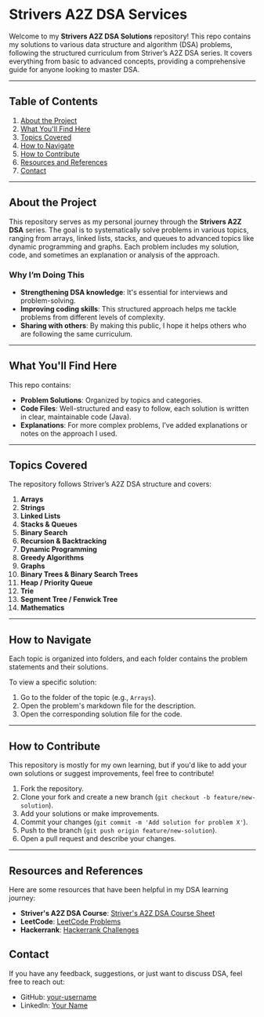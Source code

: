 # Strivers A2Z DSA Services 

Welcome to my **Strivers A2Z DSA Solutions** repository! This repo contains my solutions to various data structure and algorithm (DSA) problems, following the structured curriculum from Striver’s A2Z DSA series. It covers everything from basic to advanced concepts, providing a comprehensive guide for anyone looking to master DSA.

---

## Table of Contents
1. [About the Project](#about-the-project)
2. [What You'll Find Here](#what-youll-find-here)
3. [Topics Covered](#topics-covered)
4. [How to Navigate](#how-to-navigate)
5. [How to Contribute](#how-to-contribute)
6. [Resources and References](#resources-and-references)
7. [Contact](#contact)

---

## About the Project
This repository serves as my personal journey through the **Strivers A2Z DSA** series. The goal is to systematically solve problems in various topics, ranging from arrays, linked lists, stacks, and queues to advanced topics like dynamic programming and graphs. Each problem includes my solution, code, and sometimes an explanation or analysis of the approach.


### Why I’m Doing This
- **Strengthening DSA knowledge**: It's essential for interviews and problem-solving.
- **Improving coding skills**: This structured approach helps me tackle problems from different levels of complexity.
- **Sharing with others**: By making this public, I hope it helps others who are following the same curriculum.

---

## What You'll Find Here
This repo contains:
- **Problem Solutions**: Organized by topics and categories.
- **Code Files**: Well-structured and easy to follow, each solution is written in clear, maintainable code (Java).
- **Explanations**: For more complex problems, I’ve added explanations or notes on the approach I used.

---


## Topics Covered
The repository follows Striver’s A2Z DSA structure and covers:
1. **Arrays**
2. **Strings**
3. **Linked Lists**
4. **Stacks & Queues**
5. **Binary Search**
6. **Recursion & Backtracking**
7. **Dynamic Programming**
8. **Greedy Algorithms**
9. **Graphs**
10. **Binary Trees & Binary Search Trees**
11. **Heap / Priority Queue**
12. **Trie**
13. **Segment Tree / Fenwick Tree**
14. **Mathematics**

---

## How to Navigate
Each topic is organized into folders, and each folder contains the problem statements and their solutions.

To view a specific solution:
1. Go to the folder of the topic (e.g., `Arrays`).
2. Open the problem's markdown file for the description.
3. Open the corresponding solution file for the code.

---

## How to Contribute
This repository is mostly for my own learning, but if you'd like to add your own solutions or suggest improvements, feel free to contribute!

1. Fork the repository.
2. Clone your fork and create a new branch (`git checkout -b feature/new-solution`).
3. Add your solutions or make improvements.
4. Commit your changes (`git commit -m 'Add solution for problem X'`).
5. Push to the branch (`git push origin feature/new-solution`).
6. Open a pull request and describe your changes.

---


## Resources and References
Here are some resources that have been helpful in my DSA learning journey:

- **Striver's A2Z DSA Course**: [Striver's A2Z DSA Course Sheet](https://takeuforward.org/strivers-a2z-dsa-course/strivers-a2z-dsa-course-sheet-2)
- **LeetCode**: [LeetCode Problems](https://leetcode.com/)
- **Hackerrank**: [Hackerrank Challenges](https://www.hackerrank.com/)



## Contact
If you have any feedback, suggestions, or just want to discuss DSA, feel free to reach out:

- GitHub: [your-username](https://github.com/Mspurohit15)
- LinkedIn: [Your Name](https://www.linkedin.com/in/naresh-purohit-%F0%9F%87%AE%F0%9F%87%B3-5130891a8/)









